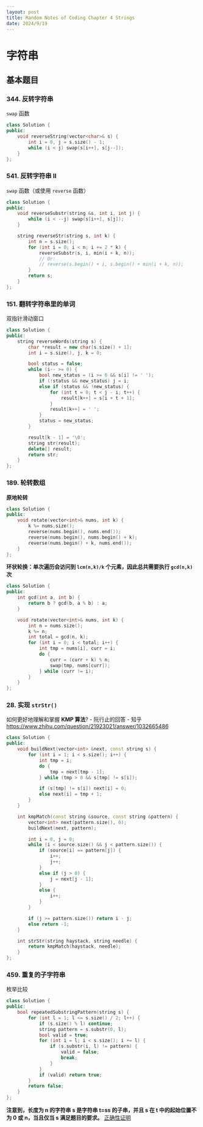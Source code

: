 ```yaml
---
layout: post
title: Random Notes of Coding Chapter 4 Strings
date: 2024/9/19
---
```


# 字符串

## 基本题目

### 344. 反转字符串

`swap` 函数

```cpp
class Solution {
public:
    void reverseString(vector<char>& s) {
        int i = 0, j = s.size() - 1;
        while (i < j) swap(s[i++], s[j--]);
    }
};
```

### 541. 反转字符串 II

`swap` 函数（或使用 `reverse` 函数）

```cpp
class Solution {
public:
    void reverseSubstr(string &s, int i, int j) {
        while (i < --j) swap(s[i++], s[j]);
    }

    string reverseStr(string s, int k) {
        int n = s.size();
        for (int i = 0; i < n; i += 2 * k) {
            reverseSubstr(s, i, min(i + k, n));
            // Or:
            // reverse(s.begin() + i, s.begin() + min(i + k, n));
        }
        return s;
    }
};
```

### 151. 翻转字符串里的单词

双指针滑动窗口

```cpp
class Solution {
public:
    string reverseWords(string s) {
        char *result = new char[s.size() + 1];
        int i = s.size(), j, k = 0;

        bool status = false;
        while (i-- >= 0) {
            bool new_status = (i >= 0 && s[i] != ' ');
            if (!status && new_status) j = i;
            else if (status && !new_status) {
                for (int t = 0; t < j - i; t++) {
                    result[k++] = s[i + t + 1];
                }
                result[k++] = ' ';
            }
            status = new_status;
        }

        result[k - 1] = '\0';
        string str(result);
        delete[] result;
        return str;
    }
};
```

### 189. 轮转数组

**原地轮转**

```cpp
class Solution {
public:
    void rotate(vector<int>& nums, int k) {
        k %= nums.size();
        reverse(nums.begin(), nums.end());
        reverse(nums.begin(), nums.begin() + k);
        reverse(nums.begin() + k, nums.end());
    }
};
```

**环状轮换：单次遍历会访问到 `lcm(n,k)/k` 个元素，因此总共需要执行 `gcd(n,k)` 次**

```cpp
class Solution {
public:
    int gcd(int a, int b) {
        return b ? gcd(b, a % b) : a;
    }

    void rotate(vector<int>& nums, int k) {
        int n = nums.size();
        k %= n;
        int total = gcd(n, k);
        for (int i = 0; i < total; i++) {
            int tmp = nums[i], curr = i;
            do {
                curr = (curr + k) % n;
                swap(tmp, nums[curr]);
            } while (curr != i);
        }
    }
};
```

### 28. 实现 `strStr()`

如何更好地理解和掌握 **KMP 算法**? - 阮行止的回答 - 知乎
https://www.zhihu.com/question/21923021/answer/1032665486

```cpp
class Solution {
public:
    void buildNext(vector<int> &next, const string s) {
        for (int i = 1; i < s.size(); i++) {
            int tmp = i;
            do {
                tmp = next[tmp - 1];
            } while (tmp > 0 && s[tmp] != s[i]);

            if (s[tmp] != s[i]) next[i] = 0;
            else next[i] = tmp + 1;
        }
    }

    int kmpMatch(const string &source, const string &pattern) {
        vector<int> next(pattern.size(), 0);
        buildNext(next, pattern);

        int i = 0, j = 0;
        while (i < source.size() && j < pattern.size()) {
            if (source[i] == pattern[j]) {
                i++;
                j++;
            }
            else if (j > 0) {
                j = next[j - 1];
            }
            else {
                i++;
            }
        }

        if (j >= pattern.size()) return i - j;
        else return -1;
    }

    int strStr(string haystack, string needle) {
        return kmpMatch(haystack, needle);
    }
};
```

### 459. 重复的子字符串

枚举比较

```cpp
class Solution {
public:
    bool repeatedSubstringPattern(string s) {
        for (int l = 1; l <= s.size() / 2; l++) {
            if (s.size() % l) continue;
            string pattern = s.substr(0, l);
            bool valid = true;
            for (int i = l; i < s.size(); i += l) {
                if (s.substr(i, l) != pattern) {
                    valid = false;
                    break;
                }
            }
            if (valid) return true;
        }
        return false;
    }
};
```

**注意到，长度为 n 的字符串 s 是字符串 t=ss 的子串，并且 s 在 t 中的起始位置不为 0 或 n，当且仅当 s 满足题目的要求。** [正确性证明](https://leetcode.cn/problems/repeated-substring-pattern/solutions/386481/zhong-fu-de-zi-zi-fu-chuan-by-leetcode-solution/)
